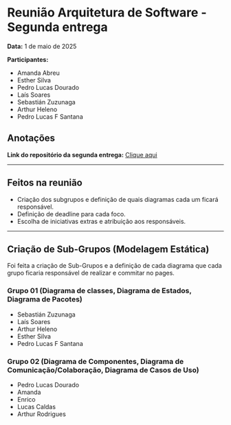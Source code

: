 # Reunião Arquitetura de Software - Segunda entrega

**Data:** 1 de maio de 2025

**Participantes:**

- Amanda Abreu
- Esther Silva
- Pedro Lucas Dourado
- Laís Soares
- Sebastián Zuzunaga
- Arthur Heleno
- Pedro Lucas F Santana

## Anotações

**Link do repositório da segunda entrega:** [Clique aqui](https://github.com/UnBArqDsw2025-1-Turma01/2025.1-T01-_G5_MundoMusical_Entrega_02)

---

## Feitos na reunião

- Criação dos subgrupos e definição de quais diagramas cada um ficará responsável.
- Definição de deadline para cada foco.
- Escolha de iniciativas extras e atribuição aos responsáveis.

---

## Criação de Sub-Grupos (Modelagem Estática)
Foi feita a criação de Sub-Grupos e a definição de cada diagrama que cada grupo ficaria responsável de realizar e commitar no pages.

### **Grupo 01** (Diagrama de classes, Diagrama de Estados, Diagrama de Pacotes)
- Sebastián Zuzunaga
- Laís Soares
- Arthur Heleno
- Esther Silva
- Pedro Lucas F Santana

### **Grupo 02** (Diagrama de Componentes, Diagrama de Comunicação/Colaboração, Diagrama de Casos de Uso)
- Pedro Lucas Dourado
- Amanda
- Enrico
- Lucas Caldas
- Arthur Rodrigues